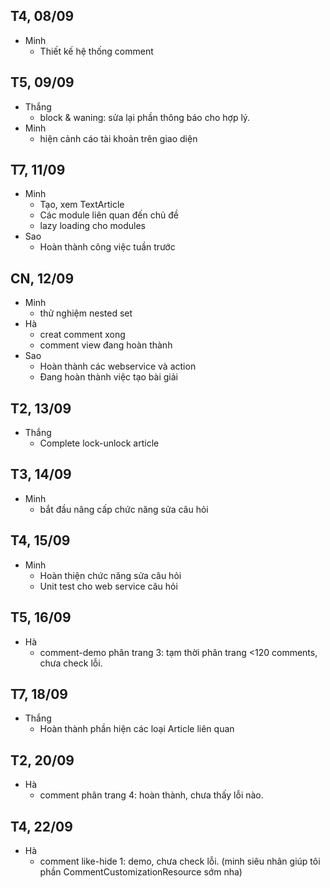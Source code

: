 ## T4, 08/09 ##
  * Minh
    * Thiết kế hệ thống comment

## T5, 09/09 ##
  * Thắng
    * block & waning: sửa lại phần thông báo cho hợp lý.
  * Minh
    * hiện cảnh cáo tài khoản trên giao diện

## T7, 11/09 ##
  * Minh
    * Tạo, xem TextArticle
    * Các module liên quan đến chủ đề
    * lazy loading cho modules
  * Sao
    * Hoàn thành công việc tuần trước

## CN, 12/09 ##
  * Minh
    * thử nghiệm nested set
  * Hà
    * creat comment xong
    * comment view đang hoàn thành
  * Sao
    * Hoàn thành các webservice và action
    * Đang hoàn thành việc tạo bài giải

## T2, 13/09 ##
  * Thắng
    * Complete lock-unlock article

## T3, 14/09 ##
  * Minh
    * bắt đầu nâng cấp chức năng sửa câu hỏi

## T4, 15/09 ##
  * Minh
    * Hoàn thiện chức năng sửa câu hỏi
    * Unit test cho web service câu hỏi

## T5, 16/09 ##
  * Hà
    * comment-demo phân trang 3: tạm thời phân trang <120 comments, chưa check lỗi.
## T7, 18/09 ##
  * Thắng
    * Hoàn thành phần hiện các loại Article liên quan
## T2, 20/09 ##
  * Hà
    * comment phân trang 4: hoàn thành, chưa thấy lỗi nào.

## T4, 22/09 ##
  * Hà
    * comment like-hide 1: demo, chưa check lỗi. (minh siêu nhân giúp tôi phần CommentCustomizationResource sớm nha)